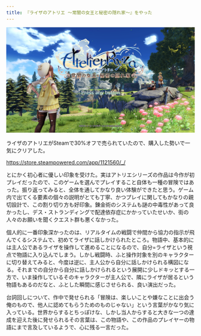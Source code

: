 ```yaml
---
title: 『ライザのアトリエ 〜常闇の女王と秘密の隠れ家〜』をやった
---
```


![](/images/2020-01-19-atelier-ryza.jpg)

ライザのアトリエがSteamで30%オフで売られていたので、購入した勢いで一気にクリアした。

https://store.steampowered.com/app/1121560/_/

とにかく初心者に優しい印象を受けた。実はアトリエシリーズの作品は今作が初プレイだったので、このゲームを選んでプレイすること自体も一種の冒険ではあった。振り返ってみると、全体を通してかなり良い体験ができたと思う。ゲーム内で出てくる要素の個々の説明がとても丁寧、かつプレイに関してもかなりの親切設計で、この割り切り方も好印象。錬金術のシステムも謎の中毒性があって良かったし、デス・ストランディングで配達依存症にかかっていたせいか、街の人々のお願いを聞くクエスト群も悪くなかった。

個人的に一番印象深かったのは、リアルタイムの戦闘で仲間から協力の指示が飛んでくるシステムで、初めてライザに話しかけられたところ。物語中、基本的には主人公であるライザを操作して進めることになるので、自分=ライザという視点で物語に入り込んでしまう。しかし戦闘時、ふと操作対象を別のキャラクターに切り替えてみると、今度は逆に、主人公から自分に話しかけられる構図になる。それまでの自分から自分に話しかけられるという展開に少しドキッとする一方で、いま操作しているそのキャラクターが主人公で、隣にライザが居るという物語もあるのだなと、ふとした瞬間に感じさせられる、良い演出だった。

台詞回しについて、作中で発せられる「冒険は、楽しいことや嫌なことに出会う俺のもので、他人に認めてもらうためのものじゃない」という言葉がかなり気に入っている。世界からするとちっぽけな、しかし当人からすると大きな一つの達成を迎えた後に発せられるその言葉は、この物語や、この作品のプレイヤーの物語にまで言及しているようで、心に残る一言だった。
